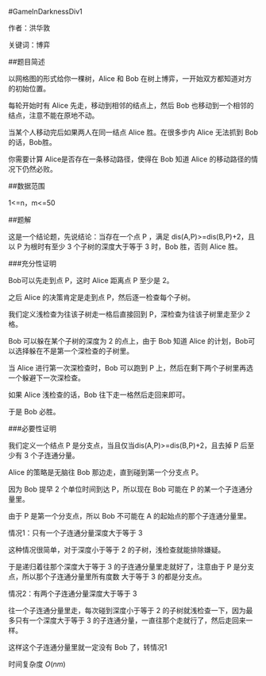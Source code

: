 #GameInDarknessDiv1

作者：洪华敦

关键词：博弈

##题目简述

以网格图的形式给你一棵树，Alice 和 Bob 在树上博弈，一开始双方都知道对方的初始位置。

每轮开始时有 Alice 先走，移动到相邻的结点上，然后 Bob 也移动到一个相邻的结点，注意不能在原地不动。

当某个人移动完后如果两人在同一结点 Alice 胜。在很多步内 Alice 无法抓到 Bob 的话，Bob胜。

你需要计算 Alice是否存在一条移动路径，使得在 Bob 知道 Alice 的移动路径的情况下仍然必败。

##数据范围

1<=n，m<=50

##题解

这是一个结论题，先说结论：当存在一个点 P ，满足 dis(A,P)>=dis(B,P)+2，且以 P 为根时有至少 3 个子树的深度大于等于 3 时，Bob 胜，否则 Alice 胜。

###充分性证明

Bob可以先走到点 P，这时 Alice 距离点 P 至少是 2。

之后 Alice 的决策肯定是走到点 P，然后逐一检查每个子树。

我们定义浅检查为往该子树走一格后直接回到 P，深检查为往该子树里走至少 2 格。

Bob 可以躲在某个子树的深度为 2 的点上，由于 Bob 知道 Alice 的计划，Bob可以选择躲在不是第一个深检查的子树里。

当 Alice 进行第一次深检查时，Bob 可以跑到 P 上，然后在剩下两个子树里再选一个躲避下一次深检查。

如果 Alice 浅检查的话，Bob 往下走一格然后走回来即可。

于是 Bob 必胜。

###必要性证明

我们定义一个结点 P 是分支点，当且仅当dis(A,P)>=dis(B,P)+2，且去掉 P 后至少有 3 个子连通分量。

Alice 的策略是无脑往 Bob 那边走，直到碰到第一个分支点 P。

因为 Bob 提早 2 个单位时间到达 P，所以现在 Bob 可能在 P 的某一个子连通分量里。

由于 P 是第一个分支点，所以 Bob 不可能在 A 的起始点的那个子连通分量里。

情况1：只有一个子连通分量深度大于等于 3

这种情况很简单，对于深度小于等于 2 的子树，浅检查就能排除嫌疑。

于是递归着往那个深度大于等于 3 的子连通分量里走就好了，注意由于 P 是分支点，所以那个子连通分量里所有度数 大于等于 3 的都是分支点。

情况2：有两个子连通分量深度大于等于 3

往一个子连通分量里走，每次碰到深度小于等于 2 的子树就浅检查一下，因为最多只有一个深度大于等于 3 的子连通分量，一直往那个走就行了，然后走回来一样。

这样这个子连通分量里就一定没有 Bob 了，转情况1

时间复杂度 $O(nm)$
